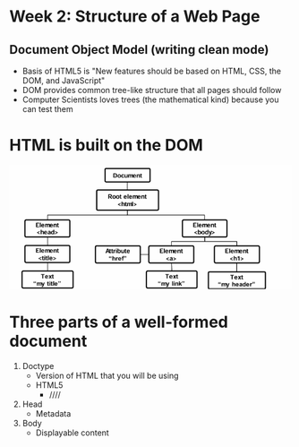 # Week 2: Structure of a Web Page

## Document Object Model (writing clean mode)
- Basis of HTML5 is "New features should be based on HTML, CSS, the DOM, and JavaScript"
- DOM provides common tree-like structure that all pages should follow
- Computer Scientists loves trees (the mathematical kind) because you can test them

# HTML is built on the DOM
![alt text](image.png)

# Three parts of a well-formed document
1. Doctype
    - Version of HTML that you will be using
    - HTML5
      - //<!DOCTYPE html>//
2. Head
    - Metadata
3. Body
    - Displayable content

